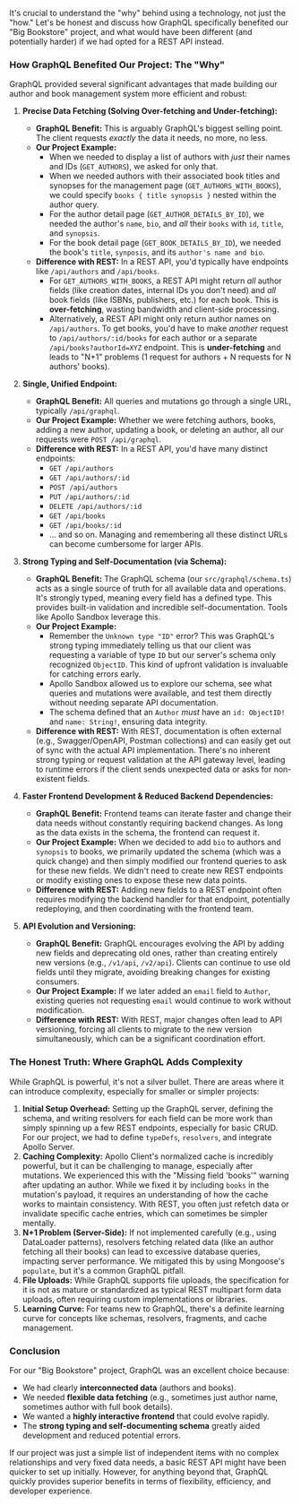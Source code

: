 It's crucial to understand the "why" behind using a technology, not just the "how." Let's be honest and discuss how GraphQL specifically benefited our "Big Bookstore" project, and what would have been different (and potentially harder) if we had opted for a REST API instead.

### **How GraphQL Benefited Our Project: The "Why"**

GraphQL provided several significant advantages that made building our author and book management system more efficient and robust:

1.  **Precise Data Fetching (Solving Over-fetching and Under-fetching):**
    * **GraphQL Benefit:** This is arguably GraphQL's biggest selling point. The client requests *exactly* the data it needs, no more, no less.
    * **Our Project Example:**
        * When we needed to display a list of authors with *just* their names and IDs (`GET_AUTHORS`), we asked for only that.
        * When we needed authors with their associated book titles and synopses for the management page (`GET_AUTHORS_WITH_BOOKS`), we could specify `books { title synopsis }` nested within the author query.
        * For the author detail page (`GET_AUTHOR_DETAILS_BY_ID`), we needed the author's `name`, `bio`, and *all* their `books` with `id`, `title`, and `synopsis`.
        * For the book detail page (`GET_BOOK_DETAILS_BY_ID`), we needed the book's `title`, `synposis`, and its `author's name and bio`.
    * **Difference with REST:** In a REST API, you'd typically have endpoints like `/api/authors` and `/api/books`.
        * For `GET_AUTHORS_WITH_BOOKS`, a REST API might return *all* author fields (like creation dates, internal IDs you don't need) and *all* book fields (like ISBNs, publishers, etc.) for each book. This is **over-fetching**, wasting bandwidth and client-side processing.
        * Alternatively, a REST API might only return author names on `/api/authors`. To get books, you'd have to make *another* request to `/api/authors/:id/books` for each author or a separate `/api/books?authorId=XYZ` endpoint. This is **under-fetching** and leads to "N+1" problems (1 request for authors + N requests for N authors' books).

2.  **Single, Unified Endpoint:**
    * **GraphQL Benefit:** All queries and mutations go through a single URL, typically `/api/graphql`.
    * **Our Project Example:** Whether we were fetching authors, books, adding a new author, updating a book, or deleting an author, all our requests were `POST /api/graphql`.
    * **Difference with REST:** In a REST API, you'd have many distinct endpoints:
        * `GET /api/authors`
        * `GET /api/authors/:id`
        * `POST /api/authors`
        * `PUT /api/authors/:id`
        * `DELETE /api/authors/:id`
        * `GET /api/books`
        * `GET /api/books/:id`
        * ... and so on. Managing and remembering all these distinct URLs can become cumbersome for larger APIs.

3.  **Strong Typing and Self-Documentation (via Schema):**
    * **GraphQL Benefit:** The GraphQL schema (our `src/graphql/schema.ts`) acts as a single source of truth for all available data and operations. It's strongly typed, meaning every field has a defined type. This provides built-in validation and incredible self-documentation. Tools like Apollo Sandbox leverage this.
    * **Our Project Example:**
        * Remember the `Unknown type "ID"` error? This was GraphQL's strong typing immediately telling us that our client was requesting a variable of type `ID` but our server's schema only recognized `ObjectID`. This kind of upfront validation is invaluable for catching errors early.
        * Apollo Sandbox allowed us to explore our schema, see what queries and mutations were available, and test them directly without needing separate API documentation.
        * The schema defined that an `Author` *must* have an `id: ObjectID!` and `name: String!`, ensuring data integrity.
    * **Difference with REST:** With REST, documentation is often external (e.g., Swagger/OpenAPI, Postman collections) and can easily get out of sync with the actual API implementation. There's no inherent strong typing or request validation at the API gateway level, leading to runtime errors if the client sends unexpected data or asks for non-existent fields.

4.  **Faster Frontend Development & Reduced Backend Dependencies:**
    * **GraphQL Benefit:** Frontend teams can iterate faster and change their data needs without constantly requiring backend changes. As long as the data exists in the schema, the frontend can request it.
    * **Our Project Example:** When we decided to add `bio` to authors and `synopsis` to books, we primarily updated the schema (which was a quick change) and then simply modified our frontend queries to ask for these new fields. We didn't need to create new REST endpoints or modify existing ones to expose these new data points.
    * **Difference with REST:** Adding new fields to a REST endpoint often requires modifying the backend handler for that endpoint, potentially redeploying, and then coordinating with the frontend team.

5.  **API Evolution and Versioning:**
    * **GraphQL Benefit:** GraphQL encourages evolving the API by adding new fields and deprecating old ones, rather than creating entirely new versions (e.g., `/v1/api`, `/v2/api`). Clients can continue to use old fields until they migrate, avoiding breaking changes for existing consumers.
    * **Our Project Example:** If we later added an `email` field to `Author`, existing queries not requesting `email` would continue to work without modification.
    * **Difference with REST:** With REST, major changes often lead to API versioning, forcing all clients to migrate to the new version simultaneously, which can be a significant coordination effort.

### **The Honest Truth: Where GraphQL Adds Complexity**

While GraphQL is powerful, it's not a silver bullet. There are areas where it can introduce complexity, especially for smaller or simpler projects:

1.  **Initial Setup Overhead:** Setting up the GraphQL server, defining the schema, and writing resolvers for each field can be more work than simply spinning up a few REST endpoints, especially for basic CRUD. For our project, we had to define `typeDefs`, `resolvers`, and integrate Apollo Server.
2.  **Caching Complexity:** Apollo Client's normalized cache is incredibly powerful, but it can be challenging to manage, especially after mutations. We experienced this with the "Missing field 'books'" warning after updating an author. While we fixed it by including `books` in the mutation's payload, it requires an understanding of how the cache works to maintain consistency. With REST, you often just refetch data or invalidate specific cache entries, which can sometimes be simpler mentally.
3.  **N+1 Problem (Server-Side):** If not implemented carefully (e.g., using DataLoader patterns), resolvers fetching related data (like an author fetching all their books) can lead to excessive database queries, impacting server performance. We mitigated this by using Mongoose's `populate`, but it's a common GraphQL pitfall.
4.  **File Uploads:** While GraphQL supports file uploads, the specification for it is not as mature or standardized as typical REST multipart form data uploads, often requiring custom implementations or libraries.
5.  **Learning Curve:** For teams new to GraphQL, there's a definite learning curve for concepts like schemas, resolvers, fragments, and cache management.

### **Conclusion**

For our "Big Bookstore" project, GraphQL was an excellent choice because:

* We had clearly **interconnected data** (authors and books).
* We needed **flexible data fetching** (e.g., sometimes just author name, sometimes author with full book details).
* We wanted a **highly interactive frontend** that could evolve rapidly.
* The **strong typing and self-documenting schema** greatly aided development and reduced potential errors.

If our project was just a simple list of independent items with no complex relationships and very fixed data needs, a basic REST API might have been quicker to set up initially. However, for anything beyond that, GraphQL quickly provides superior benefits in terms of flexibility, efficiency, and developer experience.